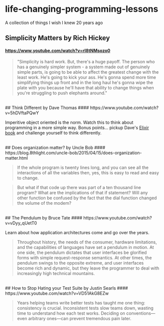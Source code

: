 # life-changing-programming-lessons
A collection of things I wish I knew 20 years ago


## Simplicity Matters by Rich Hickey

#### https://www.youtube.com/watch?v=rI8tNMsozo0

> "Simplicity is hard work. But, there's a huge payoff. The person who has a genuinely simpler system - a system made out of genuinely simple parts, is going to be able to affect the greatest change with the least work. He's going to kick your ass. He's gonna spend more time simplifying things up front and in the long haul he's gonna wipe the plate with you because he'll have that ability to change things when you're struggling to push elephants around."


<br>
## Think Different by Dave Thomas
#### https://www.youtube.com/watch?v=5hDVftaPQwY

Imperitive object oriented is the norm. Watch this to think about programming in a more simple way. Bonus points... pickup Dave's [Elixir book](http://www.amazon.com/Programming-Elixir-Functional-Concurrent-Pragmatic/dp/1937785580) and challenge yourself to think differently.


<br>
## Does organization matter? by Uncle Bob
#### https://blog.8thlight.com/uncle-bob/2015/04/15/does-organization-matter.html

> If the whole program is twenty lines long, and you can see all the interactions of all the variables then, yes, this is easy to read and easy to change.

> But what if that code up there was part of a ten thousand line program? What are the implications of that if statement? Will any other function be confused by the fact that the dial function changed the volume of the modem?

<br>
## The Pendulum by Bruce Tate
#### https://www.youtube.com/watch?v=vDyy_qUetT0

Learn about how application architectures come and go over the years.

> Throughout history, the needs of the consumer, hardware limitations, and the capabilities of languages have set a pendulum in motion. At one side, the pendulum dictates that user interfaces be glorified forms with simple request-response semantics. At other times, the pendulum swings to the opposite extreme, and user interfaces become rich and dynamic, but they leave the programmer to deal with increasingly high technical mountains.



<br>
## How to Stop Hating your Test Suite by Justin Searls
#### https://www.youtube.com/watch?v=VD51AkG8EZw

> Years helping teams write better tests has taught me one thing: consistency is crucial. Inconsistent tests slow teams down, wasting time to understand how each test works. Deciding on conventions—even arbitrary ones—can prevent tremendous pain later.
